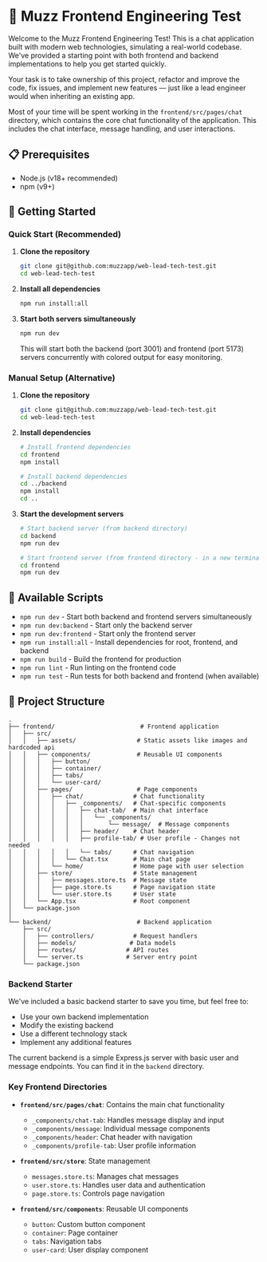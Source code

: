 # 🧪 Muzz Frontend Engineering Test

Welcome to the Muzz Frontend Engineering Test! This is a chat application built with modern web technologies, simulating a real-world codebase. We've provided a starting point with both frontend and backend implementations to help you get started quickly.

Your task is to take ownership of this project, refactor and improve the code, fix issues, and implement new features — just like a lead engineer would when inheriting an existing app.

Most of your time will be spent working in the `frontend/src/pages/chat` directory, which contains the core chat functionality of the application. This includes the chat interface, message handling, and user interactions.

## 📋 Prerequisites

- Node.js (v18+ recommended)
- npm (v9+)

## 🚀 Getting Started

### Quick Start (Recommended)

1. **Clone the repository**
   ```bash
   git clone git@github.com:muzzapp/web-lead-tech-test.git
   cd web-lead-tech-test
   ```

2. **Install all dependencies**
   ```bash
   npm run install:all
   ```

3. **Start both servers simultaneously**
   ```bash
   npm run dev
   ```

   This will start both the backend (port 3001) and frontend (port 5173) servers concurrently with colored output for easy monitoring.

### Manual Setup (Alternative)

1. **Clone the repository**
   ```bash
   git clone git@github.com:muzzapp/web-lead-tech-test.git
   cd web-lead-tech-test
   ```

2. **Install dependencies**
   ```bash
   # Install frontend dependencies
   cd frontend
   npm install

   # Install backend dependencies
   cd ../backend
   npm install
   cd ..
   ```

3. **Start the development servers**
   ```bash
   # Start backend server (from backend directory)
   cd backend
   npm run dev

   # Start frontend server (from frontend directory - in a new terminal)
   cd frontend
   npm run dev
   ```

## 📜 Available Scripts

- `npm run dev` - Start both backend and frontend servers simultaneously
- `npm run dev:backend` - Start only the backend server
- `npm run dev:frontend` - Start only the frontend server  
- `npm run install:all` - Install dependencies for root, frontend, and backend
- `npm run build` - Build the frontend for production
- `npm run lint` - Run linting on the frontend code
- `npm run test` - Run tests for both backend and frontend (when available)

## 📁 Project Structure

```
.
├── frontend/                        # Frontend application
│   ├── src/
│   │   ├── assets/                 # Static assets like images and hardcoded api
│   │   ├── components/             # Reusable UI components
│   │   │   ├── button/
│   │   │   ├── container/    
│   │   │   ├── tabs/            
│   │   │   └── user-card/    
│   │   ├── pages/                  # Page components
│   │   │   ├── chat/              # Chat functionality
│   │   │   │   ├── _components/   # Chat-specific components
│   │   │   │   │   ├── chat-tab/  # Main chat interface
│   │   │   │   │   │   └── _components/
│   │   │   │   │   │       └── message/  # Message components
│   │   │   │   │   ├── header/    # Chat header
│   │   │   │   │   ├── profile-tab/ # User profile - Changes not needed
│   │   │   │   │   └── tabs/      # Chat navigation
│   │   │   │   └── Chat.tsx       # Main chat page
│   │   │   └── home/              # Home page with user selection
│   │   ├── store/                 # State management
│   │   │   ├── messages.store.ts  # Message state
│   │   │   ├── page.store.ts      # Page navigation state
│   │   │   └── user.store.ts      # User state
│   │   └── App.tsx                # Root component
│   └── package.json
│
└── backend/                        # Backend application
    ├── src/
    │   ├── controllers/           # Request handlers
    │   ├── models/               # Data models
    │   ├── routes/              # API routes
    │   └── server.ts            # Server entry point
    └── package.json
```

### Backend Starter

We've included a basic backend starter to save you time, but feel free to:
- Use your own backend implementation
- Modify the existing backend
- Use a different technology stack
- Implement any additional features

The current backend is a simple Express.js server with basic user and message endpoints. You can find it in the `backend` directory.

### Key Frontend Directories

- **`frontend/src/pages/chat`**: Contains the main chat functionality
  - `_components/chat-tab`: Handles message display and input
  - `_components/message`: Individual message components
  - `_components/header`: Chat header with navigation
  - `_components/profile-tab`: User profile information

- **`frontend/src/store`**: State management
  - `messages.store.ts`: Manages chat messages
  - `user.store.ts`: Handles user data and authentication
  - `page.store.ts`: Controls page navigation

- **`frontend/src/components`**: Reusable UI components
  - `button`: Custom button component
  - `container`: Page container
  - `tabs`: Navigation tabs
  - `user-card`: User display component
